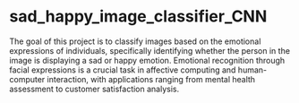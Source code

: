 # sad_happy_image_classifier_CNN

The goal of this project is to classify images based on the emotional expressions of individuals, specifically identifying whether the person in the image is displaying a sad or happy emotion. Emotional recognition through facial expressions is a crucial task in affective computing and human-computer interaction, with applications ranging from mental health assessment to customer satisfaction analysis.
